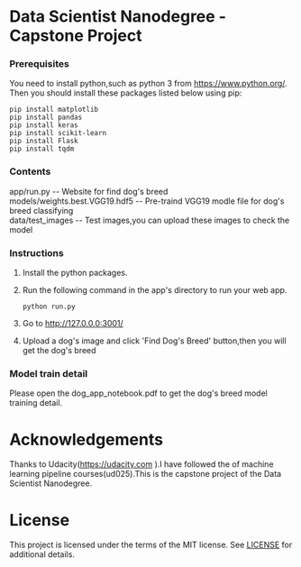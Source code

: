 # Data Scientist Nanodegree - Capstone Project

### Prerequisites

You need to install python,such as python 3 from https://www.python.org/.
Then you should install these packages listed below using pip:

```
pip install matplotlib
pip install pandas 
pip install keras 
pip install scikit-learn
pip install Flask
pip install tqdm
```

### Contents
app/run.py                      -- Website for find dog's breed <br>
models/weights.best.VGG19.hdf5  -- Pre-traind VGG19 modle file for dog's breed classifying <br>
data/test_images                -- Test images,you can upload these images to check the model


### Instructions
1. Install the python packages.

2. Run the following command in the app's directory to run your web app.

    `python run.py`

3. Go to http://127.0.0.0:3001/

4. Upload a dog's image and click 'Find Dog's Breed' button,then you will get the dog's breed

### Model train detail
Please open the dog_app_notebook.pdf to get the dog's breed model training detail.


# Acknowledgements
Thanks to Udacity(https://udacity.com ).I have followed the of machine learning pipeline courses(ud025).This is the capstone project of the Data Scientist Nanodegree.


# License

This project is licensed under the terms of the MIT license. See [LICENSE](https://github.com/ahomer/dog_guess/blob/master/LICENSE) for additional details.
